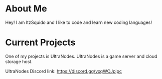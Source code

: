 # About Me

Hey! I am ItzSquido and I like to code and learn new coding languages!

# Current Projects

One of my projects is UltraNodes. UltraNodes is a game server and cloud storage host.

UltraNodes Discord link: https://discord.gg/vxqWCJpjpc